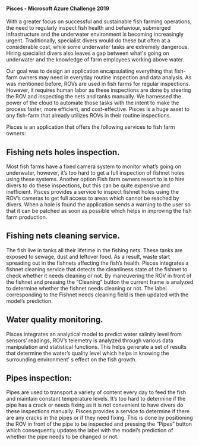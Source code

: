 #### Pisces - Microsoft Azure Challenge 2019
With a greater focus on successful and sustainable fish farming operations, the need to regularly inspect fish health and behaviour, submerged infrastructure and the underwater environment is becoming increasingly urgent. Traditionally, specialist divers would do these but often at a considerable cost, while some underwater tasks are extremely dangerous. Hiring specialist divers also leaves a gap between what's going on underwater and the knowledge of farm employees working above water.

Our goal was to design an application encapsulating everything that fish-farm owners may need in everyday routine inspection and data analysis. As was mentioned before, ROVs are used in fish farms for regular inspections. However, it requires human labor as these inspections are done by steering the ROV and inspecting the nets and tanks manually. We harnessed the power of the cloud to automate those tasks with the intent to make the process faster, more efficient, and cost-effective. Pisces is a huge asset to any fish-farm that already utilizes ROVs in their routine inspections.

Pisces is an application that offers the following services to fish farm owners:

## Fishing nets holes inspection.
Most fish farms have a fixed camera system to monitor what’s going on underwater, however, it’s too hard to get a full inspection of fishnet holes using these systems. Another option Fish farm owners resort to is to hire divers to do these inspections, but this can be quite expensive and inefficient. Pisces provides a service to inspect fishnet holes using the ROV’s cameras to get full access to areas which cannot be reached by divers. When a hole is found the application
sends a warning to the user so that it can be patched as soon as possible which helps in improving the fish farm production.


## Fishing nets cleaning service.
The fish live in tanks all their lifetime in the fishing nets. These tanks are
exposed to sewage, dust and leftover food. As a result, waste start spreading out in the fishnets affecting the fish’s health. Pisces integrates a fishnet cleaning service that detects the cleanliness state of the fishnet to check whether it needs cleaning or not. By maneuvering the ROV in front of the fishnet and pressing the “Cleaning” button the current frame is analyzed to determine whether the fishnet needs cleaning or not. The label corresponding to the Fishnet needs cleaning field is then updated with the model’s prediction.


## Water quality monitoring.
Pisces integrates an analytical model to predict water salinity level from sensors’
readings, ROV’s telemetry is analyzed through various data manipulation and
statistical functions. This helps generate a set of results that determine the water’s quality level which helps in knowing the surrounding environment’ s effect on the fish growth.

## Pipes inspection:
Pipes are used to transport a variety of content every day to feed the fish and maintain constant temperature levels. It’s too hard to determine if the pipe has a crack or needs fixing as it is not convenient to have divers do these inspections manually. Pisces provides a service to determine if there are any cracks in the pipes or if they need fixing. This is done by positioning the ROV in front of the pipe to be inspected and pressing the “Pipes” button which consequently updates the label with the model’s prediction of whether the pipe needs to be changed or not.
